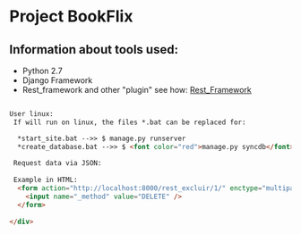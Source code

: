 Project BookFlix
=====================

Information about tools used: 
--------------------
 - Python 2.7 
 - Django Framework
 - Rest_framework and other "plugin"
    see how:  <a href="http://www.django-rest-framework.org" target="blank" title="Django Rest Framework"> Rest_Framework</a>
```html

User linux:
 If will run on linux, the files *.bat can be replaced for: 

  *start_site.bat -->> $ manage.py runserver
  *create_database.bat -->> $ <font color="red">manage.py syncdb</font>
  
 Request data via JSON:
  
 Example in HTML:
  <form action="http://localhost:8000/rest_excluir/1/" enctype="multipart/form-data" method="post">  
    <input name="_method" value="DELETE" />
  </form> 
 
</div> 
```
